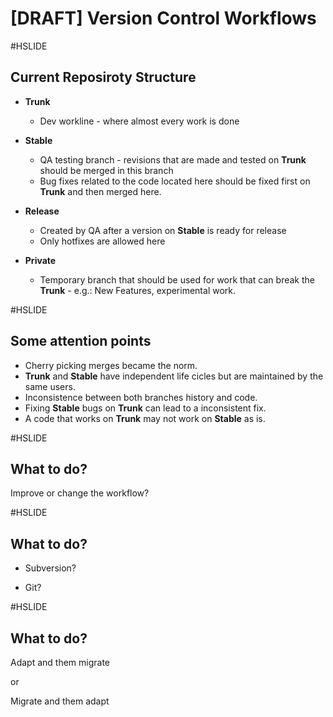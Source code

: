 # [DRAFT] Version Control Workflows

#HSLIDE

## Current Reposiroty Structure

- **Trunk**
    + Dev workline - where almost every work is done

- **Stable**
    + QA testing branch - revisions that are made and tested on **Trunk** should be merged in this branch
    + Bug fixes related to the code located here should be fixed first on **Trunk** and then merged here.

- **Release**
    + Created by QA after a version on **Stable** is ready for release
    + Only hotfixes are allowed here

- **Private**
    + Temporary branch that should be used for work that can break the **Trunk** - e.g.: New Features, experimental work.

#HSLIDE

## Some attention points

- Cherry picking merges became the norm.
- **Trunk** and **Stable** have independent life cicles but are maintained by the same users.
- Inconsistence between both branches history and code.
- Fixing **Stable** bugs on **Trunk** can lead to a inconsistent fix.
- A code that works on **Trunk** may not work on **Stable** as is.

#HSLIDE

## What to do?

Improve or change the workflow?

#HSLIDE

## What to do?

- Subversion?

- Git?

#HSLIDE

## What to do?

Adapt and them migrate

or

Migrate and them adapt

